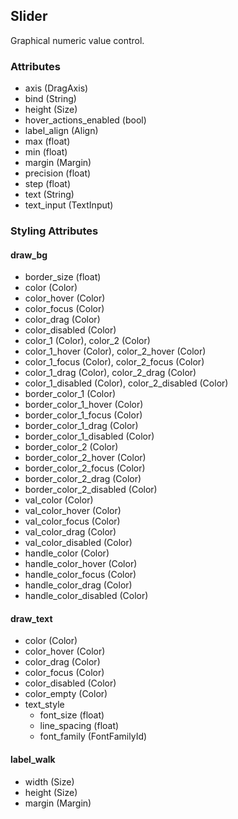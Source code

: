 ## Slider
Graphical numeric value control.

### Attributes
- axis (DragAxis)
- bind (String)
- height (Size)
- hover_actions_enabled (bool)
- label_align (Align)
- max (float)
- min (float)
- margin (Margin)
- precision (float)
- step (float)
- text (String)
- text_input (TextInput)

### Styling Attributes
#### draw_bg
- border_size (float)
- color (Color)
- color_hover (Color)
- color_focus (Color)
- color_drag (Color)
- color_disabled (Color)
- color_1 (Color), color_2 (Color)
- color_1_hover (Color), color_2_hover (Color)
- color_1_focus (Color), color_2_focus (Color)
- color_1_drag (Color), color_2_drag (Color)
- color_1_disabled (Color), color_2_disabled (Color)
- border_color_1 (Color)
- border_color_1_hover (Color)
- border_color_1_focus (Color)
- border_color_1_drag (Color)
- border_color_1_disabled (Color)
- border_color_2 (Color)
- border_color_2_hover (Color)
- border_color_2_focus (Color)
- border_color_2_drag (Color)
- border_color_2_disabled (Color)
- val_color (Color)
- val_color_hover (Color)
- val_color_focus (Color)
- val_color_drag (Color)
- val_color_disabled (Color)
- handle_color (Color)
- handle_color_hover (Color)
- handle_color_focus (Color)
- handle_color_drag (Color)
- handle_color_disabled (Color)

#### draw_text
- color (Color)
- color_hover (Color)
- color_drag (Color)
- color_focus (Color)
- color_disabled (Color)
- color_empty (Color)
- text_style
    - font_size (float)
    - line_spacing (float)
    - font_family (FontFamilyId)

#### label_walk
- width (Size)
- height (Size)
- margin (Margin)